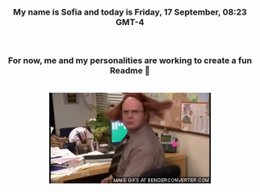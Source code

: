 


<div align="center">
<h3 >My name is Sofia and today is Friday, 17 September, 08:23 GMT-4</h3><br>
<h3 >For now, me and my personalities are working to create a fun Readme 👋
</h3><br>
<img src='img/dwight.gif' alt='working...'/>
</div>
